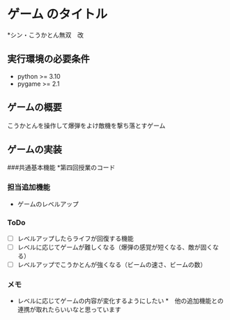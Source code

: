 # ゲーム のタイトル
*シン・こうかとん無双　改
## 実行環境の必要条件
* python >= 3.10
* pygame >= 2.1

## ゲームの概要
こうかとんを操作して爆弾をよけ敵機を撃ち落とすゲーム

## ゲームの実装
###共通基本機能
*第四回授業のコード
### 担当追加機能
* ゲームのレベルアップ
### ToDo
- [ ] レベルアップしたらライフが回復する機能
- [ ] レベルに応じてゲームが難しくなる（爆弾の感覚が短くなる、敵が固くなる）
- [ ] レベルアップでこうかとんが強くなる（ビームの速さ、ビームの数）
### メモ
* レベルに応じてゲームの内容が変化するようにしたい
*　他の追加機能との連携が取れたらいいなと思っています
